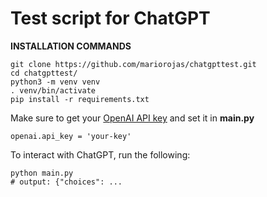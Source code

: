 # Test script for ChatGPT

**INSTALLATION COMMANDS**

```
git clone https://github.com/mariorojas/chatgpttest.git
cd chatgpttest/
python3 -m venv venv
. venv/bin/activate
pip install -r requirements.txt
```

Make sure to get your [OpenAI API key](https://platform.openai.com/account/api-keys) and set it in **main.py**

```
openai.api_key = 'your-key'
```

To interact with ChatGPT, run the following:

```
python main.py
# output: {"choices": ...
```
